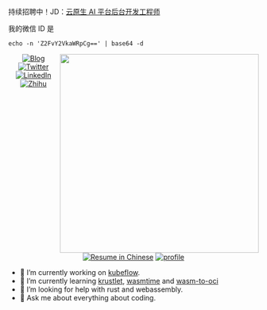 持续招聘中！JD：[云原生 AI 平台后台开发工程师](https://careers.tencent.com/jobdesc.html?postId=1336168644207452160)

我的微信 ID 是

```
echo -n 'Z2FvY2VkaWRpCg==' | base64 -d
```

<img align="right" src="https://github-readme-stats.vercel.app/api?username=gaocegege&show_icons=true&icon_color=000000&text_color=000000&bg_color=ffffff&hide_title=false&title_color=000000" width="400" />

<p align="center">
	<a href="http://gaocegege.com/Blog"><img src="https://img.shields.io/badge/blog-200k%20pageviews-ffffff.svg?style=social" alt="Blog"></a>
	<a href="https://twitter.com/gaocegege"><img src="https://img.shields.io/twitter/follow/gaocegege.svg?style=social" alt="Twitter"></a>
	<a href="https://www.linkedin.com/in/gaocegege/"><img src="https://img.shields.io/badge/LinkedIn-gaocegege-blueviolet.svg?style=social" alt="LinkedIn"></a>
	<a href="https://www.zhihu.com/people/gaocegege"><img src="https://img.shields.io/badge/%E7%9F%A5%E4%B9%8E-gaocegege-blueviolet.svg?style=social" alt="Zhihu"></a>
	<a href="http://gaocegege.com/resume/cn/"><img src="https://img.shields.io/badge/%E7%AE%80%E5%8E%86-%E4%B8%AD%E6%96%87-blue.svg" alt="Resume in Chinese"></a>
	<a href="https://komarev.com/ghpvc/?username=gaocegege"><img src="https://komarev.com/ghpvc/?username=gaocegege" alt="profile"></a>
</p>

- 🔭 I’m currently working on [kubeflow](https://github.com/kubeflow/).
- 🌱 I’m currently learning [krustlet](https://github.com/deislabs/krustlet), [wasmtime](https://github.com/bytecodealliance/wasmtime) and [wasm-to-oci](https://github.com/engineerd/wasm-to-oci)
- 🤔 I’m looking for help with rust and webassembly.
- 💬 Ask me about everything about coding.
